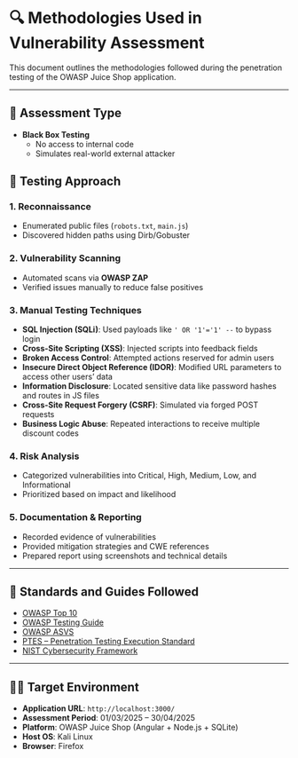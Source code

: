 # 🔍 Methodologies Used in Vulnerability Assessment

This document outlines the methodologies followed during the penetration testing of the OWASP Juice Shop application.

---

## 🔐 Assessment Type
- **Black Box Testing**
  - No access to internal code
  - Simulates real-world external attacker

## 🧪 Testing Approach

### 1. Reconnaissance
- Enumerated public files (`robots.txt`, `main.js`)
- Discovered hidden paths using Dirb/Gobuster

### 2. Vulnerability Scanning
- Automated scans via **OWASP ZAP**
- Verified issues manually to reduce false positives

### 3. Manual Testing Techniques
- **SQL Injection (SQLi)**: Used payloads like `' OR '1'='1' --` to bypass login
- **Cross-Site Scripting (XSS)**: Injected scripts into feedback fields
- **Broken Access Control**: Attempted actions reserved for admin users
- **Insecure Direct Object Reference (IDOR)**: Modified URL parameters to access other users’ data
- **Information Disclosure**: Located sensitive data like password hashes and routes in JS files
- **Cross-Site Request Forgery (CSRF)**: Simulated via forged POST requests
- **Business Logic Abuse**: Repeated interactions to receive multiple discount codes

### 4. Risk Analysis
- Categorized vulnerabilities into Critical, High, Medium, Low, and Informational
- Prioritized based on impact and likelihood

### 5. Documentation & Reporting
- Recorded evidence of vulnerabilities
- Provided mitigation strategies and CWE references
- Prepared report using screenshots and technical details

---

## 🧠 Standards and Guides Followed

- [OWASP Top 10](https://owasp.org/www-project-top-ten/)
- [OWASP Testing Guide](https://owasp.org/www-project-web-security-testing-guide/)
- [OWASP ASVS](https://owasp.org/www-project-application-security-verification-standard/)
- [PTES – Penetration Testing Execution Standard](https://www.pentest-standard.org/)
- [NIST Cybersecurity Framework](https://www.nist.gov/cyberframework)

---

## 🧑‍💻 Target Environment

- **Application URL**: `http://localhost:3000/`
- **Assessment Period**: 01/03/2025 – 30/04/2025
- **Platform**: OWASP Juice Shop (Angular + Node.js + SQLite)
- **Host OS**: Kali Linux
- **Browser**: Firefox
